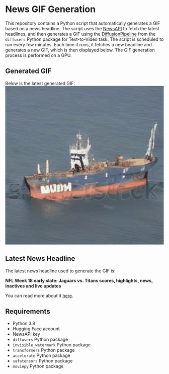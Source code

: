 # News GIF Generation
This repository contains a Python script that automatically generates a GIF based on a news headline. The script uses the [NewsAPI](https://newsapi.org/) to fetch the latest headlines, and then generates a GIF using the [DiffusionPipeline](https://github.com/huggingface/diffusers) from the `diffusers` Python package for Text-to-Video task.
The script is scheduled to run every few minutes. Each time it runs, it fetches a new headline and generates a new GIF, which is then displayed below. The GIF generation process is performed on a GPU.

## Generated GIF
Below is the latest generated GIF:
![Generated GIF](output.gif?raw=true&v=1704737415)

## Latest News Headline
The latest news headline used to generate the GIF is:

**NFL Week 18 early slate: Jaguars vs. Titans scores, highlights, news, inactives and live updates**

You can read more about it [here](https://sports.yahoo.com/nfl-week-18-early-slate-jaguars-vs-titans-scores-highlights-news-inactives-and-live-updates-162019690.html).

## Requirements
- Python 3.8
- Hugging Face account
- NewsAPI key
- `diffusers` Python package
- `invisible_watermark` Python package
- `transformers` Python package
- `accelerate` Python package
- `safetensors` Python package
- `moviepy` Python package
